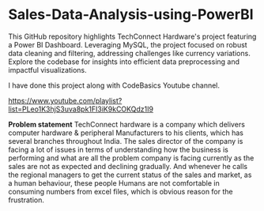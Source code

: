 # Sales-Data-Analysis-using-PowerBI
This GitHub repository highlights TechConnect Hardware's project featuring a Power BI Dashboard. Leveraging MySQL, the project focused on robust data cleaning and filtering, addressing challenges like currency variations. Explore the codebase for insights into efficient data preprocessing and impactful visualizations.

I have done this project along with CodeBasics Youtube channel.

https://www.youtube.com/playlist?list=PLeo1K3hjS3uva8pk1FI3iK9kCOKQdz1I9

****Problem statement****
TechConnect hardware is a company which delivers computer hardware & peripheral Manufacturers to his clients, which has several branches throughout India. The sales director of the company is facing a lot of issues in terms of understanding how the business is performing and what are all the problem company is facing currently as the sales are not as expected and declining gradually. And whenever he calls the regional managers to get the current status of the sales and market, as a human behaviour, these people Humans are not comfortable in consuming numbers from excel files, which is obvious reason for the frustration.




